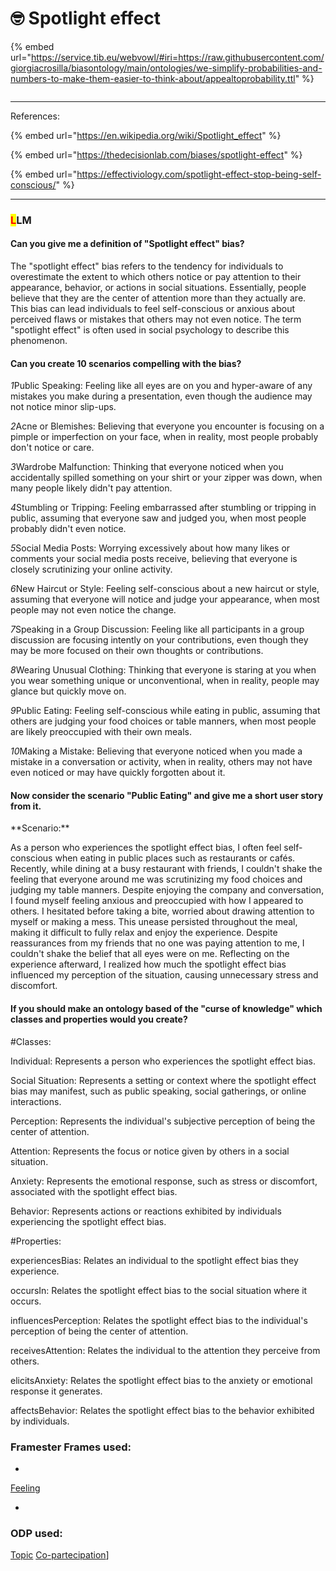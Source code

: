# 🤓 Spotlight effect

{% embed url="https://service.tib.eu/webvowl/#iri=https://raw.githubusercontent.com/giorgiacrosilla/biasontology/main/ontologies/we-simplify-probabilities-and-numbers-to-make-them-easier-to-think-about/appealtoprobability.ttl" %}

<figure><img src="giorgiabias-appealtoprobability2.drawio.png" alt=""><figcaption></figcaption></figure>


***

References:

{% embed url="https://en.wikipedia.org/wiki/Spotlight_effect" %}

{% embed url="https://thedecisionlab.com/biases/spotlight-effect" %}

{% embed url="https://effectiviology.com/spotlight-effect-stop-being-self-conscious/" %}

***

### <mark style="color:red;">L</mark>LM

#### Can you give me a definition of "Spotlight effect" bias?

The "spotlight effect" bias refers to the tendency for individuals to overestimate the extent to which others notice or pay attention to their appearance, behavior, or actions in social situations. Essentially, people believe that they are the center of attention more than they actually are. This bias can lead individuals to feel self-conscious or anxious about perceived flaws or mistakes that others may not even notice. The term "spotlight effect" is often used in social psychology to describe this phenomenon. 

#### Can you create 10 scenarios compelling with the bias?

*1*Public Speaking: Feeling like all eyes are on you and hyper-aware of any mistakes you make during a presentation, even though the audience may not notice minor slip-ups. 

*2*Acne or Blemishes: Believing that everyone you encounter is focusing on a pimple or imperfection on your face, when in reality, most people probably don't notice or care. 

*3*Wardrobe Malfunction: Thinking that everyone noticed when you accidentally spilled something on your shirt or your zipper was down, when many people likely didn't pay attention. 

*4*Stumbling or Tripping: Feeling embarrassed after stumbling or tripping in public, assuming that everyone saw and judged you, when most people probably didn't even notice. 

*5*Social Media Posts: Worrying excessively about how many likes or comments your social media posts receive, believing that everyone is closely scrutinizing your online activity. 

*6*New Haircut or Style: Feeling self-conscious about a new haircut or style, assuming that everyone will notice and judge your appearance, when most people may not even notice the change. 

*7*Speaking in a Group Discussion: Feeling like all participants in a group discussion are focusing intently on your contributions, even though they may be more focused on their own thoughts or contributions. 

*8*Wearing Unusual Clothing: Thinking that everyone is staring at you when you wear something unique or unconventional, when in reality, people may glance but quickly move on. 

*9*Public Eating: Feeling self-conscious while eating in public, assuming that others are judging your food choices or table manners, when most people are likely preoccupied with their own meals. 

*10*Making a Mistake: Believing that everyone noticed when you made a mistake in a conversation or activity, when in reality, others may not have even noticed or may have quickly forgotten about it. 


#### Now consider the scenario "Public Eating" and give me a short user story from it.

\*\*Scenario:\*\*

As a person who experiences the spotlight effect bias, I often feel self-conscious when eating in public places such as restaurants or cafés. Recently, while dining at a busy restaurant with friends, I couldn't shake the feeling that everyone around me was scrutinizing my food choices and judging my table manners. Despite enjoying the company and conversation, I found myself feeling anxious and preoccupied with how I appeared to others. I hesitated before taking a bite, worried about drawing attention to myself or making a mess. This unease persisted throughout the meal, making it difficult to fully relax and enjoy the experience. Despite reassurances from my friends that no one was paying attention to me, I couldn't shake the belief that all eyes were on me. Reflecting on the experience afterward, I realized how much the spotlight effect bias influenced my perception of the situation, causing unnecessary stress and discomfort. 

#### If you should make an ontology based of the "curse of knowledge" which classes and properties would you create?

#Classes: 

Individual: Represents a person who experiences the spotlight effect bias. 

Social Situation: Represents a setting or context where the spotlight effect bias may manifest, such as public speaking, social gatherings, or online interactions. 

Perception: Represents the individual's subjective perception of being the center of attention. 

Attention: Represents the focus or notice given by others in a social situation. 

Anxiety: Represents the emotional response, such as stress or discomfort, associated with the spotlight effect bias. 

Behavior: Represents actions or reactions exhibited by individuals experiencing the spotlight effect bias. 

 
#Properties: 

experiencesBias: Relates an individual to the spotlight effect bias they experience. 

occursIn: Relates the spotlight effect bias to the social situation where it occurs. 

influencesPerception: Relates the spotlight effect bias to the individual's perception of being the center of attention. 

receivesAttention: Relates the individual to the attention they perceive from others. 

elicitsAnxiety: Relates the spotlight effect bias to the anxiety or emotional response it generates. 

affectsBehavior: Relates the spotlight effect bias to the behavior exhibited by individuals. 


### Framester Frames used:

*
[Feeling](https://w3id.org/framester/data/framestercore/Feeling)

<!---->

* 

### ODP used:


[Topic](http://ontologydesignpatterns.org/wiki/Submissions:Topic)
[Co-partecipation](http://ontologydesignpatterns.org/wiki/Submissions:Co-participation)]



